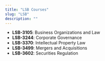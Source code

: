 ```yaml
---
title: "LSB Courses"
slug: "LSB"
description: ""
---
```


- **LSB-3105**: Business Organizations and Law
- **LSB-3244**: Corporate Governance
- **LSB-3370**: Intellectual Property Law
- **LSB-3499**: Mergers and Acquisitions
- **LSB-3602**: Securities Regulation
